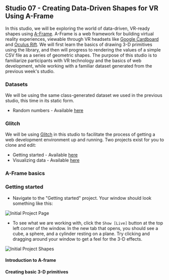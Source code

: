 ## Studio 07 - Creating Data-Driven Shapes for VR Using A-Frame

In this studio, we will be exploring the world of data-driven, VR-ready shapes using [A-Frame](https://aframe.io/). A-Frame is a web framework for building virtual reality experiences, viewable through VR headsets like [Google Cardboard](https://vr.google.com/cardboard/) and [Oculus Rift](https://www.oculus.com/rift/). We will first learn the basics of drawing 3-D primitives using the library, and then will progress to rendering the values of a simple CSV file as a series of geometric shapes. The purpose of this studio is to familiarize participants with VR technology and the basics of web development, while working with a familiar dataset generated from the previous week's studio.

### Datasets

We will be using the same class-generated dataset we used in the previous studio, this time in its static form.

* Random numbers - Available [here](https://github.com/emilyfuhrman/datavis_design/blob/master/2017_Summer/Data/07/class_dataset.csv)

### Glitch

We will be using [Glitch](https://glitch.com/) in this studio to facilitate the process of getting a web development environment up and running. Two projects exist for you to clone and edit:

* Getting started - Available [here](https://glitch.com/edit/#!/fir-airport)
* Visualizing data - Available [here](https://glitch.com/edit/#!/sage-branch)

### A-Frame basics

### Getting started

* Navigate to the "Getting started" project. Your window should look something like this:

![Initial Project Page](https://github.com/emilyfuhrman/datavis_design/blob/master/2017_Summer/Studios/Images/06/01_Initial_Project_Page.png)

* To see what we are working with, click the `Show [Live]` button at the top left corner of the window. In the new tab that opens, you should see a cube, a sphere, and a cylinder resting on a plane. Try clicking and dragging around your window to get a feel for the 3-D effects.

![Initial Project Shapes](https://github.com/emilyfuhrman/datavis_design/blob/master/2017_Summer/Studios/Images/06/02_Initial_Project_Shapes.png)

#### Introduction to A-frame

#### Creating basic 3-D primitives